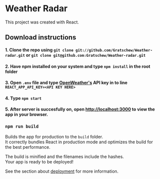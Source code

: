 # Weather Radar

This project was created with React.

## Download instructions

#### 1. Clone the repo using `git clone git://github.com/Gratschew/Weather-radar.git` or `git clone git@github.com:Gratschew/Weather-radar.git`

#### 2. Have npm installed on your system and type `npm install` in the root folder

#### 3. Open `.env` file and type [OpenWeather's](https://openweathermap.org/) API key in to line `REACT_APP_API_KEY=<API KEY HERE>`

#### 4. Type `npm start`

#### 5. After server is succesfully on, open [http://localhost:3000](http://localhost:3000) to view the app in your browser.



### `npm run build`

Builds the app for production to the `build` folder.\
It correctly bundles React in production mode and optimizes the build for the best performance.

The build is minified and the filenames include the hashes.\
Your app is ready to be deployed!

See the section about [deployment](https://facebook.github.io/create-react-app/docs/deployment) for more information.

